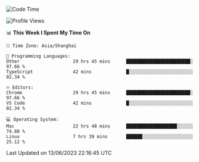 <!--START_SECTION:waka-->
![Code Time](http://img.shields.io/badge/Code%20Time-799%20hrs%2037%20mins-blue)

![Profile Views](http://img.shields.io/badge/Profile%20Views-0-blue)

📊 **This Week I Spent My Time On** 

```text
🕑︎ Time Zone: Asia/Shanghai

💬 Programming Languages: 
Other                    29 hrs 45 mins      ████████████████████████░   97.66 % 
TypeScript               42 mins             █░░░░░░░░░░░░░░░░░░░░░░░░   02.34 % 

🔥 Editors: 
Chrome                   29 hrs 45 mins      ████████████████████████░   97.66 % 
VS Code                  42 mins             █░░░░░░░░░░░░░░░░░░░░░░░░   02.34 % 

💻 Operating System: 
Mac                      22 hrs 48 mins      ███████████████████░░░░░░   74.88 % 
Linux                    7 hrs 39 mins       ██████░░░░░░░░░░░░░░░░░░░   25.12 % 
```


 Last Updated on 13/06/2023 22:16:45 UTC
<!--END_SECTION:waka-->